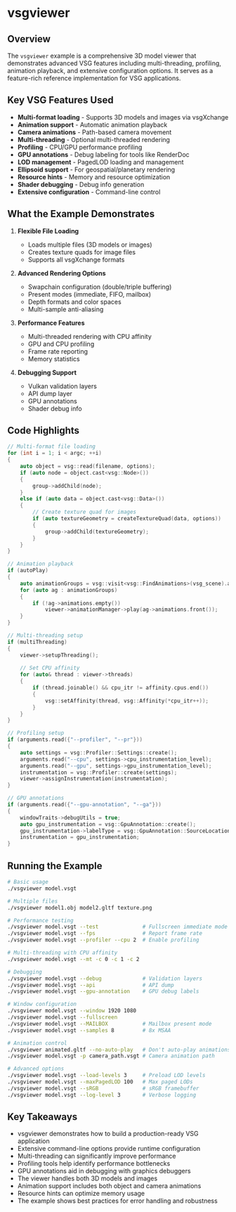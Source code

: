 # vsgviewer

## Overview

The `vsgviewer` example is a comprehensive 3D model viewer that demonstrates advanced VSG features including multi-threading, profiling, animation playback, and extensive configuration options. It serves as a feature-rich reference implementation for VSG applications.

## Key VSG Features Used

- **Multi-format loading** - Supports 3D models and images via vsgXchange
- **Animation support** - Automatic animation playback
- **Camera animations** - Path-based camera movement
- **Multi-threading** - Optional multi-threaded rendering
- **Profiling** - CPU/GPU performance profiling
- **GPU annotations** - Debug labeling for tools like RenderDoc
- **LOD management** - PagedLOD loading and management
- **Ellipsoid support** - For geospatial/planetary rendering
- **Resource hints** - Memory and resource optimization
- **Shader debugging** - Debug info generation
- **Extensive configuration** - Command-line control

## What the Example Demonstrates

1. **Flexible File Loading**
   - Loads multiple files (3D models or images)
   - Creates texture quads for image files
   - Supports all vsgXchange formats

2. **Advanced Rendering Options**
   - Swapchain configuration (double/triple buffering)
   - Present modes (immediate, FIFO, mailbox)
   - Depth formats and color spaces
   - Multi-sample anti-aliasing

3. **Performance Features**
   - Multi-threaded rendering with CPU affinity
   - GPU and CPU profiling
   - Frame rate reporting
   - Memory statistics

4. **Debugging Support**
   - Vulkan validation layers
   - API dump layer
   - GPU annotations
   - Shader debug info

## Code Highlights

```cpp
// Multi-format file loading
for (int i = 1; i < argc; ++i)
{
    auto object = vsg::read(filename, options);
    if (auto node = object.cast<vsg::Node>())
    {
        group->addChild(node);
    }
    else if (auto data = object.cast<vsg::Data>())
    {
        // Create texture quad for images
        if (auto textureGeometry = createTextureQuad(data, options))
        {
            group->addChild(textureGeometry);
        }
    }
}

// Animation playback
if (autoPlay)
{
    auto animationGroups = vsg::visit<vsg::FindAnimations>(vsg_scene).animationGroups;
    for (auto ag : animationGroups)
    {
        if (!ag->animations.empty()) 
            viewer->animationManager->play(ag->animations.front());
    }
}

// Multi-threading setup
if (multiThreading)
{
    viewer->setupThreading();
    
    // Set CPU affinity
    for (auto& thread : viewer->threads)
    {
        if (thread.joinable() && cpu_itr != affinity.cpus.end())
        {
            vsg::setAffinity(thread, vsg::Affinity(*cpu_itr++));
        }
    }
}

// Profiling setup
if (arguments.read({"--profiler", "--pr"}))
{
    auto settings = vsg::Profiler::Settings::create();
    arguments.read("--cpu", settings->cpu_instrumentation_level);
    arguments.read("--gpu", settings->gpu_instrumentation_level);
    instrumentation = vsg::Profiler::create(settings);
    viewer->assignInstrumentation(instrumentation);
}

// GPU annotations
if (arguments.read({"--gpu-annotation", "--ga"}))
{
    windowTraits->debugUtils = true;
    auto gpu_instrumentation = vsg::GpuAnnotation::create();
    gpu_instrumentation->labelType = vsg::GpuAnnotation::SourceLocation_name;
    instrumentation = gpu_instrumentation;
}
```

## Running the Example

```bash
# Basic usage
./vsgviewer model.vsgt

# Multiple files
./vsgviewer model1.obj model2.gltf texture.png

# Performance testing
./vsgviewer model.vsgt --test              # Fullscreen immediate mode
./vsgviewer model.vsgt --fps               # Report frame rate
./vsgviewer model.vsgt --profiler --cpu 2  # Enable profiling

# Multi-threading with CPU affinity
./vsgviewer model.vsgt --mt -c 0 -c 1 -c 2

# Debugging
./vsgviewer model.vsgt --debug             # Validation layers
./vsgviewer model.vsgt --api               # API dump
./vsgviewer model.vsgt --gpu-annotation    # GPU debug labels

# Window configuration
./vsgviewer model.vsgt --window 1920 1080
./vsgviewer model.vsgt --fullscreen
./vsgviewer model.vsgt --MAILBOX           # Mailbox present mode
./vsgviewer model.vsgt --samples 8         # 8x MSAA

# Animation control
./vsgviewer animated.gltf --no-auto-play   # Don't auto-play animations
./vsgviewer model.vsgt -p camera_path.vsgt # Camera animation path

# Advanced options
./vsgviewer model.vsgt --load-levels 3     # Preload LOD levels
./vsgviewer model.vsgt --maxPagedLOD 100   # Max paged LODs
./vsgviewer model.vsgt --sRGB              # sRGB framebuffer
./vsgviewer model.vsgt --log-level 3       # Verbose logging
```

## Key Takeaways

- vsgviewer demonstrates how to build a production-ready VSG application
- Extensive command-line options provide runtime configuration
- Multi-threading can significantly improve performance
- Profiling tools help identify performance bottlenecks
- GPU annotations aid in debugging with graphics debuggers
- The viewer handles both 3D models and images
- Animation support includes both object and camera animations
- Resource hints can optimize memory usage
- The example shows best practices for error handling and robustness